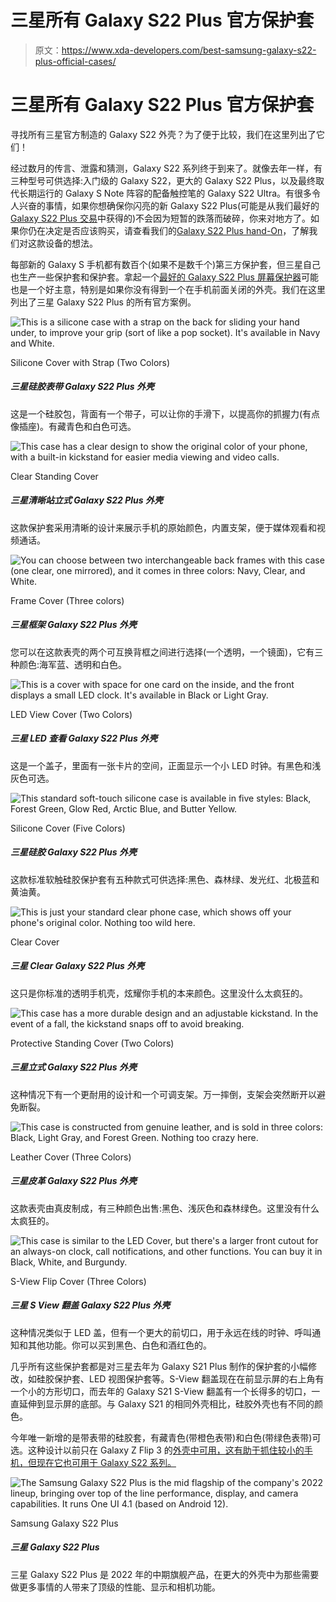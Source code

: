# 三星所有 Galaxy S22 Plus 官方保护套

> 原文：<https://www.xda-developers.com/best-samsung-galaxy-s22-plus-official-cases/>

# 三星所有 Galaxy S22 Plus 官方保护套

寻找所有三星官方制造的 Galaxy S22 外壳？为了便于比较，我们在这里列出了它们！

经过数月的传言、泄露和猜测，Galaxy S22 系列终于到来了。就像去年一样，有三种型号可供选择:入门级的 Galaxy S22，更大的 Galaxy S22 Plus，以及最终取代长期运行的 Galaxy S Note 阵容的配备触控笔的 Galaxy S22 Ultra。有很多令人兴奋的事情，如果你想确保你闪亮的新 Galaxy S22 Plus(可能是从我们最好的 [Galaxy S22 Plus 交易](https://www.xda-developers.com/best-samsung-galaxy-s22-deals/)中获得的)不会因为短暂的跌落而破碎，你来对地方了。如果你仍在决定是否应该购买，请查看我们的[Galaxy S22 Plus hand-On](https://www.xda-developers.com/samsung-galaxy-s22-hands-on/)，了解我们对这款设备的想法。

每部新的 Galaxy S 手机都有数百个(如果不是数千个)第三方保护套，但三星自己也生产一些保护套和保护套。拿起一个[最好的 Galaxy S22 Plus 屏幕保护器](https://www.xda-developers.com/best-samsung-galaxy-s22-plus-screen-protectors/)可能也是一个好主意，特别是如果你没有得到一个在手机前面关闭的外壳。我们在这里列出了三星 Galaxy S22 Plus 的所有官方案例。

 <picture>![This is a silicone case with a strap on the back for sliding your hand under, to improve your grip (sort of like a pop socket). It's available in Navy and White.](img/fb2ba8f25d96205f3bc2be37c3afc3e0.png)</picture> 

Silicone Cover with Strap (Two Colors)

##### 三星硅胶表带 Galaxy S22 Plus 外壳

这是一个硅胶包，背面有一个带子，可以让你的手滑下，以提高你的抓握力(有点像插座)。有藏青色和白色可选。

 <picture>![This case has a clear design to show the original color of your phone, with a built-in kickstand for easier media viewing and video calls.](img/25fac0dc41c32661311693708f68c4a9.png)</picture> 

Clear Standing Cover

##### 三星清晰站立式 Galaxy S22 Plus 外壳

这款保护套采用清晰的设计来展示手机的原始颜色，内置支架，便于媒体观看和视频通话。

 <picture>![You can choose between two interchangeable back frames with this case (one clear, one mirrored), and it comes in three colors: Navy, Clear, and White.](img/2253632d28866c9c4be0785ae3943ff7.png)</picture> 

Frame Cover (Three colors)

##### 三星框架 Galaxy S22 Plus 外壳

您可以在这款表壳的两个可互换背框之间进行选择(一个透明，一个镜面)，它有三种颜色:海军蓝、透明和白色。

 <picture>![This is a cover with space for one card on the inside, and the front displays a small LED clock. It's available in Black or Light Gray.](img/ac860068b861f7160b3b5e0402306f3c.png)</picture> 

LED View Cover (Two Colors)

##### 三星 LED 查看 Galaxy S22 Plus 外壳

这是一个盖子，里面有一张卡片的空间，正面显示一个小 LED 时钟。有黑色和浅灰色可选。

 <picture>![This standard soft-touch silicone case is available in five styles: Black, Forest Green, Glow Red, Arctic Blue, and Butter Yellow.](img/45bc5c2554a2ea35d1f1b5d8f0c89ee4.png)</picture> 

Silicone Cover (Five Colors)

##### 三星硅胶 Galaxy S22 Plus 外壳

这款标准软触硅胶保护套有五种款式可供选择:黑色、森林绿、发光红、北极蓝和黄油黄。

 <picture>![This is just your standard clear phone case, which shows off your phone's original color. Nothing too wild here.](img/07a8f63de27dbfb5d7346473b2380ba3.png)</picture> 

Clear Cover

##### 三星 Clear Galaxy S22 Plus 外壳

这只是你标准的透明手机壳，炫耀你手机的本来颜色。这里没什么太疯狂的。

 <picture>![This case has a more durable design and an adjustable kickstand. In the event of a fall, the kickstand snaps off to avoid breaking.](img/d7b3e7b5e80476d13866f5e3dd30caea.png)</picture> 

Protective Standing Cover (Two Colors)

##### 三星立式 Galaxy S22 Plus 外壳

这种情况下有一个更耐用的设计和一个可调支架。万一摔倒，支架会突然断开以避免断裂。

 <picture>![This case is constructed from genuine leather, and is sold in three colors: Black, Light Gray, and Forest Green. Nothing too crazy here.](img/8f103365903d634988ad46fd8433081a.png)</picture> 

Leather Cover (Three Colors)

##### 三星皮革 Galaxy S22 Plus 外壳

这款表壳由真皮制成，有三种颜色出售:黑色、浅灰色和森林绿色。这里没有什么太疯狂的。

 <picture>![This case is similar to the LED Cover, but there's a larger front cutout for an always-on clock, call notifications, and other functions. You can buy it in Black, White, and Burgundy.](img/72f922c5b74144fbc7f62b8c81841db3.png)</picture> 

S-View Flip Cover (Three Colors)

##### 三星 S View 翻盖 Galaxy S22 Plus 外壳

这种情况类似于 LED 盖，但有一个更大的前切口，用于永远在线的时钟、呼叫通知和其他功能。你可以买到黑色、白色和酒红色的。

几乎所有这些保护套都是对三星去年为 Galaxy S21 Plus 制作的保护套的小幅修改，如硅胶保护套、LED 视图保护套等。S-View 翻盖现在在前显示屏的右上角有一个小的方形切口，而去年的 Galaxy S21 S-View 翻盖有一个长得多的切口，一直延伸到显示屏的底部。与 Galaxy S21 的相同外壳相比，硅胶外壳也有不同的颜色。

今年唯一新增的是带表带的硅胶套，有藏青色(带橙色表带)和白色(带绿色表带)可选。这种设计以前只在 Galaxy Z Flip 3 的[外壳中可用，这有助于抓住较小的手机，但现在它也可用于 Galaxy S22 系列。](https://shop-links.co/1765689847407532713?u1=d28da00c-33ff-4708-b037-326281da82b6)

 <picture>![The Samsung Galaxy S22 Plus is the mid flagship of the company's 2022 lineup, bringing over top of the line performance, display, and camera capabilities. It runs One UI 4.1 (based on Android 12).](img/3659da736120e268168547df64b37aba.png)</picture> 

Samsung Galaxy S22 Plus

##### 三星 Galaxy S22 Plus

三星 Galaxy S22 Plus 是 2022 年的中期旗舰产品，在更大的外壳中为那些需要做更多事情的人带来了顶级的性能、显示和相机功能。